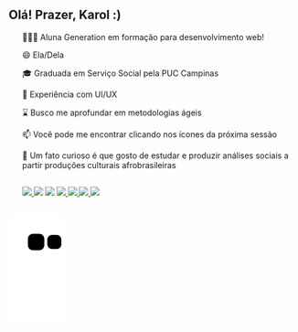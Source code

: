 ## Olá! Prazer, Karol :)


<ul>

  👩🏻‍💻 Aluna Generation em formação para desenvolvimento web!

  😄 Ela/Dela
           
🎓 Graduada em Serviço Social pela PUC Campinas
           
🎨 Experiência com UI/UX
            
⌛ Busco me aprofundar em metodologias ágeis
           
📫 Você pode me encontrar clicando nos ícones da próxima sessão
           
📝 Um fato curioso é que gosto de estudar e produzir análises sociais a partir produções culturais afrobrasileiras</ul>
  
##

</ul>
<ul><a href="https://www.instagram.com/krolynecorol/" target="_blank"><img src="https://img.shields.io/badge/-Instagram-%23E4405F?style=for-the-badge&logo=instagram&logoColor=white" target="_blank"> </a><a href = "mailto:contato@karolyne.corol"> <img src="https://img.shields.io/badge/Gmail-D14836?style=for-the-badge&logo=gmail&logoColor=white" target="_blank"></a> <a href="https://www.linkedin.com/in/karolynescorol/" target="_blank"><img src="https://img.shields.io/badge/-LinkedIn-%230077B5?style=for-the-badge&logo=linkedin&logoColor=white" target="_blank"></a> <a href= "https://wa.me/5519971051856?text=Falar%com%Karolyne"> <img src="https://img.shields.io/badge/WhatsApp-25D366?style=for-the-badge&logo=whatsapp&logoColor=white"> <a href= https://www.behance.net/krolynecorol> <img src= https://img.shields.io/badge/Behance-0054F7?style=for-the-badge&logo=behance&logoColor=white> <a href=https://steamcommunity.com/id/KROUCR> <img src=https://img.shields.io/badge/Steam-000000?style=for-the-badge&logo=steam&logoColor=white> <a href=https://open.spotify.com/user/karolynecorol> <img src=https://img.shields.io/badge/Spotify-1ED760?&style=for-the-badge&logo=spotify&logoColor=white></ul>

##

![Snake animation](https://github.com/kroucr/kroucr/blob/output/github-contribution-grid-snake.svg)

